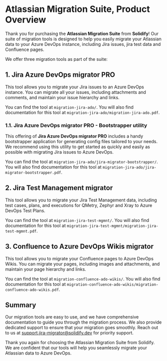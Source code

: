 # Atlassian Migration Suite, Product Overview

Thank you for purchasing the **Atlassian Migration Suite** from **Solidify**! Our suite of migration tools is designed to help you easily migrate your Atlassian data to your Azure DevOps instance, including Jira issues, jira test data and Confluence pages.

We offer three migration tools as part of the suite:

## 1. Jira Azure DevOps migrator PRO

This tool allows you to migrate your Jira issues to an Azure DevOps instance. You can migrate all your issues, including attachments and comments, and maintain your issue hierarchy and links.

You can find the tool at `migration-jira-ado/`. You will also find documentation for this tool at `migration-jira-ado/migration-jira-ado.pdf`.

### 1.1. Jira Azure DevOps migrator PRO - Bootstrapper utility

This offering of **Jira Azure DevOps migrator PRO** includes a handy bootstrapper application for generating config files tailored to your needs. We recommend using this utility to get started as quickly and easily as possible with migrating Jira issues to Azure DevOps.

You can find the tool at `migration-jira-ado/jira-migrator-bootstrapper/`. You will also find documentation for this tool at `migration-jira-ado/jira-migrator-bootstrapper.pdf`.

## 2. Jira Test Management migrator

This tool allows you to migrate your Jira Test Management data, including test cases, plans, and executions for QMetry, Zephyr and Xray to Azure DevOps Test Plans.

You can find the tool at `migration-jira-test-mgmnt/`. You will also find documentation for this tool at `migration-jira-test-mgmnt/migration-jira-test-mgmnt.pdf`.

## 3. Confluence to Azure DevOps Wikis migrator

This tool allows you to migrate your Confluence pages to Azure DevOps Wikis. You can migrate your pages, including images and attachments, and maintain your page hierarchy and links.

You can find the tool at `migration-confluence-ado-wikis/`. You will also find documentation for this tool at `migration-confluence-ado-wikis/migration-confluence-ado-wikis.pdf`.

## Summary

Our migration tools are easy to use, and we have comprehensive documentation to guide you through the migration process. We also provide dedicated support to ensure that your migration goes smoothly. Reach out to us at [support.jira-migrator@solidify.dev](mailto:support.jira-migrator@solidify.dev) for priority support.

Thank you again for choosing the Atlassian Migration Suite from Solidify. We are confident that our tools will help you seamlessly migrate your Atlassian data to Azure DevOps.
